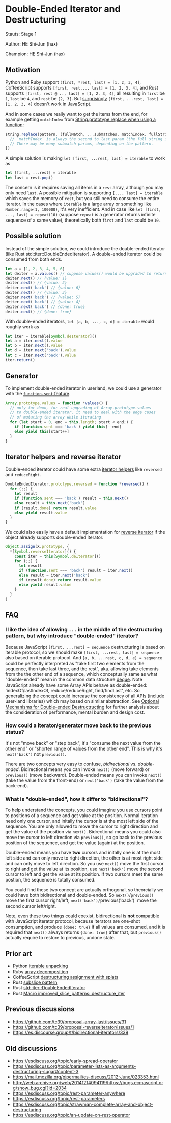 # Double-Ended Iterator and Destructuring

Stauts: Stage 1

Author: HE Shi-Jun (hax)

Champion: HE Shi-Jun (hax)

## Motivation

Python and Ruby support `(first, *rest, last) = [1, 2, 3, 4]`, CoffeeScript supports `[first, rest..., last] = [1, 2, 3, 4]`, and Rust supports `[first, rest @ .., last] = [1, 2, 3, 4]`, all resulting in `first` be `1`, `last` be `4`, and `rest` be `[2, 3]`. But [surprisingly](https://stackoverflow.com/questions/33064377/destructuring-to-get-the-last-element-of-an-array-in-es6) `[first, ...rest, last] = [1, 2, 3, 4]` doesn't work in JavaScript.

And in some cases we really want to get the items from the end, for example getting `matchIndex` from [String.prototype.replace when using a function](https://developer.mozilla.org/en-US/docs/Web/JavaScript/Reference/Global_Objects/String/replace#Specifying_a_function_as_a_parameter):

```js
string.replace(pattern, (fullMatch, ...submatches, matchIndex, fullString) => {
  // `matchIndex` is always the second to last param (the full string is the last param).
  // There may be many submatch params, depending on the pattern.
})
```

A simple solution is making `let [first, ...rest, last] = iterable` to work as

```js
let [first, ...rest] = iterable
let last = rest.pop()
```

The concern is it requires saving all items in a `rest` array, although you may only need `last`. A possible mitigation is supporting `[..., last] = iterable` which saves the memory of `rest`, but you still need to consume the entire iterator. In the cases where `iterable` is a large array or something like `Number.range(1, 100000)`, it's very inefficient. And in case like `let [first, ..., last] = repeat(10)` (suppose `repeat` is a generator returns infinite sequence of a same value), theoretically both `first` and `last` could be `10`.

## Possible solution

Instead of the simple solution, we could introduce the double-ended iterator (like Rust std::iter::DoubleEndedIterator). A double-ended iterator could be consumed from both ends.

```js
let a = [1, 2, 3, 4, 5, 6]
let deiter = a.values() // suppose values() would be upgraded to return a double-ended iterator
deiter.next() // {value: 1}
deiter.next() // {value: 2}
deiter.next('back') // {value: 6}
deiter.next() // {value: 3}
deiter.next('back') // {value: 5}
deiter.next('back') // {value: 4}
deiter.next('back') // {done: true}
deiter.next() // {done: true}
```

With double-ended iterators, `let [a, b, ..., c, d] = iterable` would roughly work as

```js
let iter = iterable[Symbol.deIterator]()
let a = iter.next().value
let b = iter.next().value
let d = iter.next('back').value
let c = iter.next('back').value
iter.return()
```

## Generator

To implement double-ended iterator in userland, we could use a generator with the [`function.sent` feature](https://github.com/tc39/proposal-function.sent).

```js
Array.prototype.values = function *values() {
  // only for demo, for real upgrading of Array.prototype.values 
  // to double-ended iterator, it need to deal with the edge cases 
  // of mutating the array while iterating
  for (let start = 0, end = this.length; start < end;) {
    if (function.sent === 'back') yield this[--end]
    else yield this[start++]
  }
}
```

## Iterator helpers and reverse iterator

Double-ended iterator could have some extra [iterator helpers](https://github.com/tc39/proposal-iterator-helpers) like `reversed` and `reduceRight`.

```js
DoubleEndedIterator.prototype.reversed = function *reversed() {
  for (;;) {
    let result
    if (function.sent === 'back') result = this.next()
    else result = this.next('back')
    if (result.done) return result.value
    else yield result.value
  }
}
```

We could also easily have a default implementation for [reverse iterator](https://github.com/tc39/proposal-reverseIterator) if the object already supports double-ended iterator.

```js
Object.assign(X.prototype, {
  *[Symbol.reverseIterator]() {
    const iter = this[Symbol.deIterator]()
    for (;;) {
      let result
      if (function.sent === 'back') result = iter.next()
      else result = iter.next('back')
      if (result.done) return result.value
      else yield result.value
    }
  }
)
```

## FAQ

### I like the idea of allowing `...` in the middle of the destructuring pattern, but why introduce "double-ended" iterator?

Because JavaScript `[first, ...rest] = sequence` destructuring is based on iterable protocol, so we should make `[first, ...rest, last] = sequence` also based on iterable protocol. And `[a, b, ...rest, c, d, e] = sequence` could be perfectly interpreted as "take first two elements from the sequence, then take last three, and the rest", aka. allowing take elements from the the other end of a sequence, which conceptually same as what "double-ended" mean in the common data structure [deque](https://en.wikipedia.org/wiki/Double-ended_queue).  Note JavaScript already have some Array APIs behave as double-ended: 'indexOf/lastIndexOf, reduce/reduceRight, find/findLast', etc. So generalizing the concept could increase the consistency of all APIs (include user-land libraries) which may based on similar abstraction. See [Optional Mechanisms for Double-ended Destructructing](https://github.com/tc39/proposal-deiter/blob/main/why-deiter.md) for further analysis about the consideration of performance, mental burden and design cost.

### How could a iterator/generator move back to the previous status?

It's not "move back" or "step back", it's "consume the next value from the other end" or "shorten range of values from the other end". This is why it's `next('back')` not `previous()`. 

There are two concepts very easy to confuse, _bidirectional_ vs. _double-ended_. Bidirectional means you can invoke `next()` (move forward) or `previous()` (move backward). Double-ended means you can invoke `next()` (take the value from the front-end) or `next('back')` (take the value from the back-end).

### What is "double-ended", how it differ to "bidirectional"?

To help understand the concepts, you could imagine you use cursors point to positions of a sequence and get value at the position. Normal iteration need only one cursor, and initally the cursor is at the most left side of the sequence. You are only allowed to move the cursor to right direction and get the value of the position via `next()`. Bidrectional means you could also move the cursor to left direction via `previous()`, so go back to the previous position of the sequence, and get the value (again) at the position. 

Double-ended means you have **two** cursors and initally one is at the most left side and can only move to right direction, the other is at most right side and can only move to left direction. So you use `next()` move the first cursor to right and get the value at its position, use `next('back')` move the second cursor to left and get the value at its position. If two cursors meet the same postion, the sequence is totally consumed. 

You could find these two concept are actually orthogonal, so theorcially we could have both bidirectional and double-ended. So `next()`/`previous()` move the first cursor right/left, `next('back')/`previous('back')` move the second cursor left/right.

Note, even these two things could coexist, bidirectional is **not** compatible with JavaScript iterator protocol, because iterators are one-shot consumption, and produce `{done: true}` if all values are consumed, and it is required that `next()` always returns `{done: true}` after that, but `previous()` actually require to restore to previous, undone state. 

## Prior art
- Python [iterable unpacking](https://www.python.org/dev/peps/pep-3132/)
- Ruby [array decomposition](https://docs.ruby-lang.org/en/2.7.0/doc/syntax/assignment_rdoc.html#label-Array+Decomposition)
- CoffeeScript [destructuring assignment with splats](https://coffeescript.org/#destructuring)
- Rust [subslice pattern](https://rust-lang.github.io/rfcs/2359-subslice-pattern-syntax.html)
- Rust [std::iter::DoubleEndedIterator](https://doc.rust-lang.org/std/iter/trait.DoubleEndedIterator.html)
- Rust [Macro improved_slice_patterns::destructure_iter](https://docs.rs/improved_slice_patterns/2.0.1/improved_slice_patterns/macro.destructure_iter.html)

## Previous discussions
- https://github.com/tc39/proposal-array-last/issues/31
- https://github.com/tc39/proposal-reverseIterator/issues/1
- https://es.discourse.group/t/bidirectional-iterators/339

## Old discussions
- https://esdiscuss.org/topic/early-spread-operator
- https://esdiscuss.org/topic/parameter-lists-as-arguments-destructuring-sugar#content-3
- https://mail.mozilla.org/pipermail/es-discuss/2012-June/023353.html
- http://web.archive.org/web/20141214094119/https://bugs.ecmascript.org/show_bug.cgi?id=2034
- https://esdiscuss.org/topic/rest-parameter-anywhere
- https://esdiscuss.org/topic/rest-parameters
- https://esdiscuss.org/topic/strawman-complete-array-and-object-destructuring
- https://esdiscuss.org/topic/an-update-on-rest-operator

